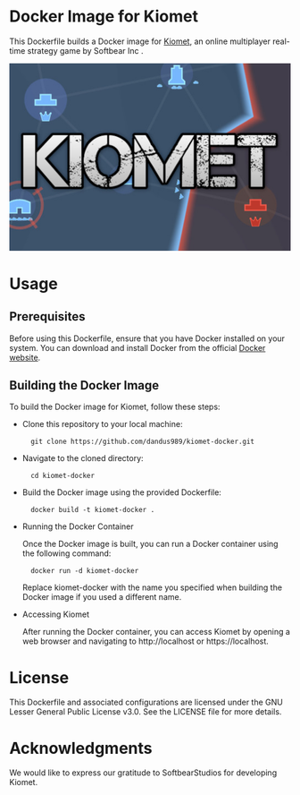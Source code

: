 # Docker Image for Kiomet
This Dockerfile builds a Docker image for [Kiomet](https://github.com/SoftbearStudios/kiomet), an online multiplayer real-time strategy game by Softbear Inc .

![Logo](https://github.com/SoftbearStudios/kiomet/blob/main/assets/branding/512x340.jpg?raw=true)

# Usage

## Prerequisites
Before using this Dockerfile, ensure that you have Docker installed on your system. You can download and install Docker from the official [Docker website](https://www.docker.com/).

## Building the Docker Image
To build the Docker image for Kiomet, follow these steps:

- Clone this repository to your local machine:

        git clone https://github.com/dandus989/kiomet-docker.git

- Navigate to the cloned directory:

        cd kiomet-docker

- Build the Docker image using the provided Dockerfile:

        docker build -t kiomet-docker .

- Running the Docker Container

    Once the Docker image is built, you can run a Docker container using the following command:

        docker run -d kiomet-docker
  
    Replace kiomet-docker with the name you specified when building the Docker image if you used a different name.

- Accessing Kiomet

    After running the Docker container, you can access Kiomet by opening a web browser and navigating to http://localhost or https://localhost.

# License
This Dockerfile and associated configurations are licensed under the GNU Lesser General Public License v3.0. See the LICENSE file for more details.

# Acknowledgments
We would like to express our gratitude to SoftbearStudios for developing Kiomet.
